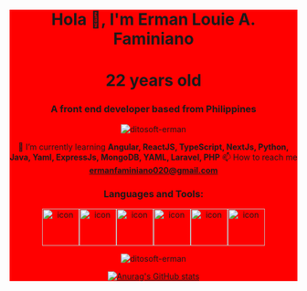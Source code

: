 <div align="center" style="background-color: red" >
 <h1 align="center">Hola 👋, I'm Erman Louie A. Faminiano</h1>
 <h1 align="center">22 years old</h1>
<h3 align="center">A front end developer based from Philippines</h3>

<div align="center">
<p align="center"> <img src="https://komarev.com/ghpvc/?username=ditosoft-erman&label=Profile%20views&color=0e75b6&style=flat" alt="ditosoft-erman" /> </p>

 🌱 I’m currently learning **Angular, ReactJS, TypeScript, NextJs, Python, Java, Yaml, ExpressJs, MongoDB, YAML, Laravel, PHP**
📫 How to reach me **ermanfaminiano020@gmail.com**





<h3 >Languages and Tools:</h3>
<div style="display: flex; justify-content: center; align-items: center"><img src="https://techstack-generator.vercel.app/react-icon.svg" alt="icon" width="65" height="65" /><img src="https://techstack-generator.vercel.app/ts-icon.svg" alt="icon" width="65" height="65" /><img src="https://techstack-generator.vercel.app/js-icon.svg" alt="icon" width="65" height="65" /><img src="https://techstack-generator.vercel.app/django-icon.svg" alt="icon" width="65" height="65" /><img src="https://techstack-generator.vercel.app/python-icon.svg" alt="icon" width="65" height="65" /><img src="https://techstack-generator.vercel.app/github-icon.svg" alt="icon" width="65" height="65" /></div>
</p>
</div>





<p align="center"><img align="center" src="https://github-readme-streak-stats.herokuapp.com/?user=ditosoft-erman&" alt="ditosoft-erman" /></p>




 [![Anurag's GitHub stats](https://github-readme-stats.vercel.app/api?username=ditosoft-erman)](https://github.com/anuraghazra/github-readme-stats)
</div>
